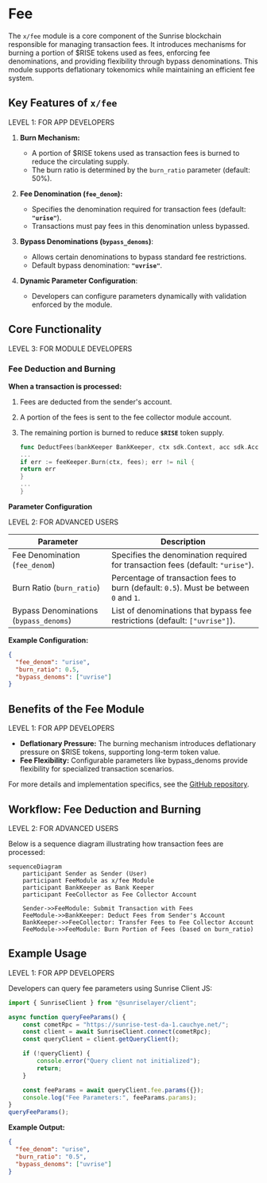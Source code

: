 # Fee

The `x/fee` module is a core component of the Sunrise blockchain responsible for managing transaction fees. It introduces mechanisms for burning a portion of $RISE tokens used as fees, enforcing fee denominations, and providing flexibility through bypass denominations. This module supports deflationary tokenomics while maintaining an efficient fee system.

## Key Features of `x/fee`

<div class="level-1">
<div class="level-1-tag">LEVEL 1: FOR APP DEVELOPERS</div>

1. **Burn Mechanism:**

    - A portion of $RISE tokens used as transaction fees is burned to reduce the circulating supply.
    - The burn ratio is determined by the `burn_ratio` parameter (default: 50%).
2. **Fee Denomination (`fee_denom`):**

    - Specifies the denomination required for transaction fees (default: **`"urise"`**).
    - Transactions must pay fees in this denomination unless bypassed.
3. **Bypass Denominations (`bypass_denoms`)**:

    - Allows certain denominations to bypass standard fee restrictions.
    - Default bypass denomination: **`"uvrise"`**.
4. **Dynamic Parameter Configuration**:

    - Developers can configure parameters dynamically with validation enforced by the module.
</div>

## Core Functionality

<div class="level-3">
<div class="level-3-tag">LEVEL 3: FOR MODULE DEVELOPERS</div>

### Fee Deduction and Burning

**When a transaction is processed:**

1. Fees are deducted from the sender's account.
2. A portion of the fees is sent to the fee collector module account.
3. The remaining portion is burned to reduce **`$RISE`** token supply.

   ```go
   func DeductFees(bankKeeper BankKeeper, ctx sdk.Context, acc sdk.AccountI, fees sdk.Coins, feeKeeper feekeeper.Keeper) error {
   ...
   if err := feeKeeper.Burn(ctx, fees); err != nil {
   return err
   }
   ...
   }
   ```
</div>

**Parameter Configuration**

<div class="level-2">
<div class="level-2-tag">LEVEL 2: FOR ADVANCED USERS</div>

| Parameter                | Description                                                                 |
|--------------------------|-----------------------------------------------------------------------------|
| Fee Denomination (`fee_denom`)     | Specifies the denomination required for transaction fees (default: `"urise"`).       |
| Burn Ratio (`burn_ratio`)         | Percentage of transaction fees to burn (default: `0.5`). Must be between `0` and `1`. |
| Bypass Denominations (`bypass_denoms`) | List of denominations that bypass fee restrictions (default: `["uvrise"]`).          |

**Example Configuration:**

```json
{
  "fee_denom": "urise",
  "burn_ratio": 0.5,
  "bypass_denoms": ["uvrise"]
}
```
</div>

## Benefits of the Fee Module

<div class="level-1">
<div class="level-1-tag">LEVEL 1: FOR APP DEVELOPERS</div>

- **Deflationary Pressure:**
  The burning mechanism introduces deflationary pressure on $RISE tokens, supporting long-term token value.
- **Fee Flexibility:**
  Configurable parameters like bypass_denoms provide flexibility for specialized transaction scenarios.
</div>

For more details and implementation specifics, see the [GitHub repository](https://github.com/sunriselayer/sunrise/tree/main/x/fee).

## Workflow: Fee Deduction and Burning

<div class="level-2">
<div class="level-2-tag">LEVEL 2: FOR ADVANCED USERS</div>

Below is a sequence diagram illustrating how transaction fees are processed:

```mermaid
sequenceDiagram
    participant Sender as Sender (User)
    participant FeeModule as x/fee Module
    participant BankKeeper as Bank Keeper
    participant FeeCollector as Fee Collector Account

    Sender->>FeeModule: Submit Transaction with Fees
    FeeModule->>BankKeeper: Deduct Fees from Sender's Account
    BankKeeper->>FeeCollector: Transfer Fees to Fee Collector Account
    FeeModule->>FeeModule: Burn Portion of Fees (based on burn_ratio)
```
</div>

## Example Usage

<div class="level-1">
<div class="level-1-tag">LEVEL 1: FOR APP DEVELOPERS</div>

Developers can query fee parameters using Sunrise Client JS:

```javascript
import { SunriseClient } from "@sunriselayer/client";

async function queryFeeParams() {
    const cometRpc = "https://sunrise-test-da-1.cauchye.net/";
    const client = await SunriseClient.connect(cometRpc);
    const queryClient = client.getQueryClient();

    if (!queryClient) {
        console.error("Query client not initialized");
        return;
    }

    const feeParams = await queryClient.fee.params({});
    console.log("Fee Parameters:", feeParams.params);
}
queryFeeParams();
```

**Example Output:**

```json
{
  "fee_denom": "urise",
  "burn_ratio": "0.5",
  "bypass_denoms": ["uvrise"]
}
```
</div>